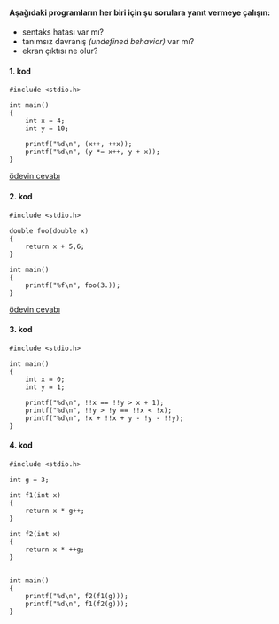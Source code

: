 #### Aşağıdaki programların her biri için şu sorulara yanıt vermeye çalışın:

* sentaks hatası var mı?
* tanımsız davranış *(undefined behavior)* var mı?
* ekran çıktısı ne olur?

#### 1. kod
```
#include <stdio.h>

int main()
{
	int x = 4;
	int y = 10;

	printf("%d\n", (x++, ++x));
	printf("%d\n", (y *= x++, y + x));
}
```
[ödevin cevabı](https://vimeo.com/462604527)
#### 2. kod
```
#include <stdio.h>

double foo(double x)
{
	return x + 5,6;
}

int main()
{
	printf("%f\n", foo(3.));
}
```
[ödevin cevabı](https://vimeo.com/462608609)

#### 3. kod
```
#include <stdio.h>

int main()
{
	int x = 0;
	int y = 1;

	printf("%d\n", !!x == !!y > x + 1);
	printf("%d\n", !!y > !y == !!x < !x);
	printf("%d\n", !x + !!x + y - !y - !!y);
}
```

#### 4. kod
```
#include <stdio.h>

int g = 3;

int f1(int x)
{
	return x * g++;
}

int f2(int x)
{
	return x * ++g;
}


int main()
{
	printf("%d\n", f2(f1(g)));
	printf("%d\n", f1(f2(g)));
}
```
